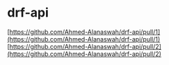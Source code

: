 # drf-api

[https://github.com/Ahmed-Alanaswah/drf-api/pull/1](https://github.com/Ahmed-Alanaswah/drf-api/pull/1)
[https://github.com/Ahmed-Alanaswah/drf-api/pull/2](https://github.com/Ahmed-Alanaswah/drf-api/pull/2)
